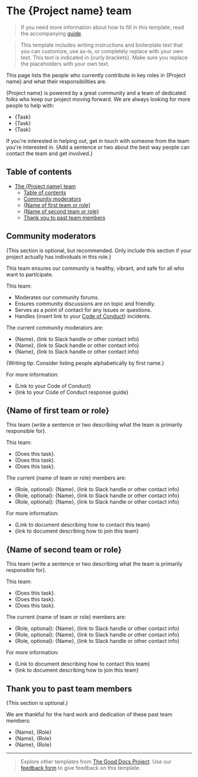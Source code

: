 # The {Project name} team

> If you need more information about how to fill in this template, read the accompanying [guide](./guide-our-team.md).

> This template includes writing instructions and boilerplate text that you can customize, use as-is, or completely replace with your own text. This text is indicated in {curly brackets}. Make sure you replace the placeholders with your own text.

This page lists the people who currently contribute in key roles in {Project name} and what their responsibilities are.

{Project name} is powered by a great community and a team of dedicated folks who keep our project moving forward.
We are always looking for more people to help with:

- {Task}
- {Task}
- {Task}

If you're interested in helping out, get in touch with someone from the team you're interested in.
{Add a sentence or two about the best way people can contact the team and get involved.}


## Table of contents

- [The {Project name} team](#the-project-name-team)
  - [Table of contents](#table-of-contents)
  - [Community moderators](#community-moderators)
  - [{Name of first team or role}](#name-of-first-team-or-role)
  - [{Name of second team or role}](#name-of-second-team-or-role)
  - [Thank you to past team members](#thank-you-to-past-team-members)


## Community moderators

{This section is optional, but recommended.
Only include this section if your project actually has individuals in this role.}

This team ensures our community is healthy, vibrant, and safe for all who want to participate.

This team:

- Moderates our community forums.
- Ensures community discussions are on topic and friendly.
- Serves as a point of contact for any issues or questions.
- Handles {insert link to your [Code of Conduct](url)} incidents.

The current community moderators are:

- {Name}, {link to Slack handle or other contact info}
- {Name}, {link to Slack handle or other contact info}
- {Name}, {link to Slack handle or other contact info}

{Writing tip: Consider listing people alphabetically by first name.}

For more information:

- {Link to your Code of Conduct}
- {link to your Code of Conduct response guide}


## {Name of first team or role}

This team {write a sentence or two describing what the team is primarily responsible for}.

This team:

- {Does this task}.
- {Does this task}.
- {Does this task}.

The current {name of team or role} members are:

- {Role, optional}: {Name}, {link to Slack handle or other contact info}
- {Role, optional}: {Name}, {link to Slack handle or other contact info}
- {Role, optional}: {Name}, {link to Slack handle or other contact info}

For more information:

- {Link to document describing how to contact this team}
- {link to document describing how to join this team}


## {Name of second team or role}

This team {write a sentence or two describing what the team is primarily responsible for}.

This team:

- {Does this task}.
- {Does this task}.
- {Does this task}.

The current {name of team or role} members are:

- {Role, optional}: {Name}, {link to Slack handle or other contact info}
- {Role, optional}: {Name}, {link to Slack handle or other contact info}
- {Role, optional}: {Name}, {link to Slack handle or other contact info}

For more information:

- {Link to document describing how to contact this team}
- {link to document describing how to join this team}



## Thank you to past team members

{This section is optional.}

We are thankful for the hard work and dedication of these past team members:

- {Name}, {Role}
- {Name}, {Role}
- {Name}, {Role}

---

> Explore other templates from [The Good Docs Project](https://thegooddocsproject.dev/). Use our [feedback form](https://thegooddocsproject.dev/feedback/?template=Our%20team) to give feedback on this template.